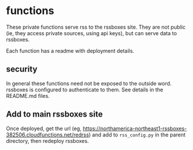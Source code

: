 # functions

These private functions serve rss to the rssboxes site. They are not public (ie, they access private sources, using api keys), but can serve data to rssboxes.

Each function has a readme with deployment details.

## security

In general these functions need not be exposed to the outside word. rssboxes is configured to authenticate to them. See details in the README.md files.

## Add to main rssboxes site

Once deployed, get the url (eg, https://northamerica-northeast1-rssboxes-382506.cloudfunctions.net/redrss) and add to `rss_config.py` in the parent directory, then redeploy rssboxes.
